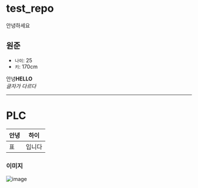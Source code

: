 # test_repo
안녕하세요
## 원준
- `나이`: 25
- `키`: 170cm

안녕**HELLO**<br>
*글자가 다르다*

---

# PLC
|안녕|하이|
|---|---|
|표|입니다|


### 이미지
![image](https://github.com/wonjun3026/test_repo/assets/91948969/9f5ea99c-1362-418e-9877-642c7b9f609d)

